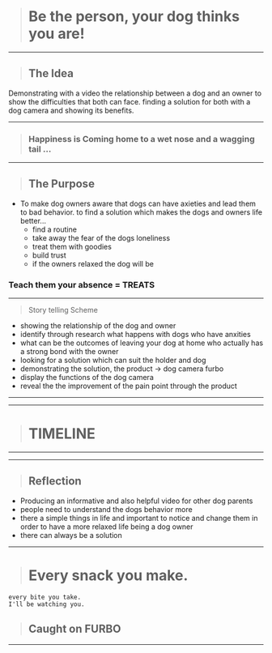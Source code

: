 
<!-- .slide: data-background="./Bildschirmfoto 2021-05-14 um 00.14.47.png" -->


> # Be the person, your dog thinks you are! 
---

> ## The Idea
 Demonstrating with a video the relationship between a dog and an owner to show the difficulties that both can face. finding a solution for both with a dog camera and showing its benefits. 

---

<!-- .slide: data-background="./istockphoto-501965326-612x612.jpg" -->
> ### Happiness is Coming home to a wet nose and a wagging tail ...


---
> ## The Purpose
* To make dog owners aware that dogs can have axieties and lead them to bad behavior. to find a solution which makes the dogs and owners life better...
    * find a routine 
    * take away the fear of the dogs loneliness 
    * treat them with goodies 
    * build trust 
    * if the owners relaxed the dog will be
### Teach them your absence = TREATS  

---
> Story telling Scheme

* showing the relationship of the dog and owner  
* identify through research what happens with dogs who have anxities 
* what can be the outcomes of leaving your dog at home who actually has a strong bond with the owner 
* looking for a solution which can suit the holder and dog
* demonstrating the solution, the product -> dog camera furbo 
* display the functions of the dog camera 
* reveal the the improvement of the pain point through the product 

---


<!-- .slide: data-background="./61pN5LGUtUL._AC_SL1175_.jpg" -->

---

<!-- .slide: data-background="./Bildschirmfoto 2021-05-14 um 00.34.14.png" -->
> # TIMELINE

---

<!-- .slide: data-background="./Bildschirmfoto 2021-05-14 um 00.34.27.png" -->


---

> ## Reflection
* Producing an informative and also helpful video for other dog parents 
* people need to understand the dogs behavior more 
* there a simple things in life and important to notice and change them in order to have a more relaxed life being a dog owner 
* there can always be a solution 


---

<!-- .slide: data-background="./DSC01221.jpg" --> 

> # Every snack you make.
    every bite you take.
    I'll be watching you.
> ## Caught on FURBO 

---